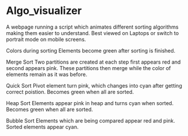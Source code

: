 # Algo_visualizer
A webpage running a script which animates different sorting algorithms making them easier to understand.
Best viewed on Laptops or switch to portrait mode on mobile screens.


Colors during sorting
Elements become green after sorting is finished.

Merge Sort
Two partitions are created at each step first appears red and second appears pink. These partitions then merge while the color of elements remain as it was before.


Quick Sort
Pivot element turn pink, which changes into cyan after getting correct poistion. Becomes green when all are sorted.


Heap Sort
Elements appear pink in heap and turns cyan when sorted. Becomes green when all are sorted.


Bubble Sort
Elements which are being compared appear red and pink. Sorted elements appear cyan.


